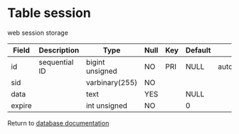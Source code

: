 Table session
===========
web session storage

| Field | Description | Type | Null | Key | Default | Extra |
| ----- | ----------- | ---- | ---- | --- | ------- | ----- |
| id | sequential ID | bigint unsigned | NO | PRI | NULL | auto_increment |    
| sid |  | varbinary(255) | NO |  |  |  |    
| data |  | text | YES |  | NULL |  |    
| expire |  | int unsigned | NO |  | 0 |  |    

Return to [database documentation](help/database)
